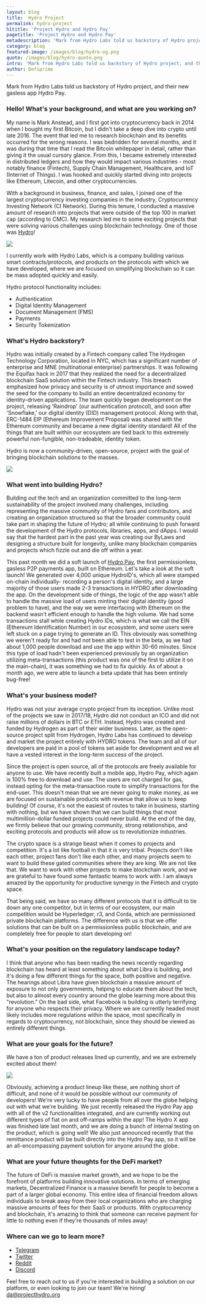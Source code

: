 ```yaml
---
layout: blog
title:  Hydro Project
permalink: hydro-project
h1title: 'Project Hydro and Hydro Pay'
pagetitle: 'Project Hydro and Hydro Pay'
metadescription: 'Mark from Hydro Labs told us backstory of Hydro project, and their new gasless app Hydro Pay.'
category: blog
featured-image: /images/blog/hydro-og.png
quote: /images/blog/hydro-quote.png
intro: 'Mark from Hydro Labs told us backstory of Hydro project, and their new gasless app Hydro Pay.'
author: Defiprime
---
```

Mark from Hydro Labs told us backstory of Hydro project, and their new gasless app Hydro Pay.

### Hello! What's your background, and what are you working on?

My name is Mark Anstead, and I first got into cryptocurrency back in 2014 when I bought my first Bitcoin, but I didn't take a deep dive into crypto until late 2016. The event that led me to research blockchain and its benefits occurred for the wrong reasons. I was bedridden for several months, and it was during that time that I read the Bitcoin whitepaper in detail, rather than giving it the usual cursory glance. From this, I became extremely interested in distributed ledgers and how they would impact various industries - most notably finance (Fintech), Supply Chain Management, Healthcare, and IoT (Internet of Things). I was hooked and quickly started diving into projects like Ethereum, Litecoin, and other cryptocurrencies.  

With a background in business, finance, and sales, I joined one of the largest cryptocurrency investing companies in the industry, Cryptocurrency Investing Network (CI Network). During this tenure, I conducted a massive amount of research into projects that were outside of the top 100 in market cap (according to CMC). My research led me to some exciting projects that were solving various challenges using blockchain technology. One of those was [Hydro](https://projecthydro.org)!

![](/images/blog/hydro1.png)

I currently work with Hydro Labs, which is a company building various smart contracts/protocols, and products on the protocols with which we have developed, where we are focused on simplifying blockchain so it can be mass adopted quickly and easily.

Hydro protocol functionality includes:
- Authentication  
- Digital Identity Management
- Document Management (FMS)
- Payments
- Security Tokenization


### What's Hydro backstory?

Hydro was initially created by a Fintech company called The Hydrogen Technology Corporation, located in NYC, which has a significant number of enterprise and MNE (multinational enterprise) partnerships. It was following the Equifax hack in 2017 that they realized the need for a decentralized blockchain SaaS solution within the Fintech industry. This breach emphasized how privacy and security is of utmost importance and sowed the seed for the company to build an entire decentralized economy for identity-driven applications. The team quickly began development on the project, releasing 'Raindrop' (our authentication protocol), and soon after 'Snowflake,' our digital identity (DID) management protocol. Along with that, ERC-1484 EIP (Ethereum Improvement Proposal) was shared with the Ethereum community and became a new digital identity standard! All of the things that are built within our ecosystem are tied back to this extremely powerful non-fungible, non-tradeable, identity token.  

Hydro is now a community-driven, open-source, project with the goal of bringing blockchain solutions to the masses.

![](/images/blog/hydro2.png)

### What went into building Hydro?

Building out the tech and an organization committed to the long-term sustainability of the project involved many challenges, including representing the massive community of Hydro fans and contributors, and creating an organization structured so that the broader community could take part in shaping the future of Hydro; all while continuing to push forward the development of the Hydro protocols, libraries, apps, and dApps. I would say that the hardest part in the past year was creating our ByLaws and designing a  structure built for longevity, unlike many blockchain companies and projects which fizzle out and die off within a year.  

This past month we did a soft launch of [Hydro Pay](https://projecthydro.org/hydro-pay/), the first permissionless, gasless P2P payments app, built on Ethereum. Let's take a look at the soft launch!  We generated over 4,000 unique HydroID's, which all were stamped on-chain individually- recording a person's digital identity, and a large majority of those users made 2-3 transactions in HYDRO after downloading the app.  On the development side of things, the logic of the app wasn't able to handle the massive load of users minting their digital identity (good problem to have), and the way we were interfacing with Ethereum on the backend wasn't efficient enough to handle the high volume. We had some transactions stall while creating Hydro IDs, which is what we call the EIN (Ethereum Identification Number) in our ecosystem, and some users were left stuck on a page trying to generate an ID. This obviously was something we weren't ready for and had not been able to test in the beta, as we had about 1,000 people download and use the app within 30-60 minutes. Since this type of load hadn't been experienced previously by an organization utilizing meta-transactions (this product was one of the first to utilize it on the main-chain), it was something we had to fix quickly. As of about a month ago, we were able to launch a beta update that has been entirely bug-free!

### What's your business model?

Hydro was not your average crypto project from its inception. Unlike most of the projects we saw in 2017/18, Hydro did not conduct an ICO and did not raise millions of dollars in BTC or ETH. Instead, Hydro was created and funded by Hydrogen as part of their wider business. Later, as the open-source project split from Hydrogen, Hydro Labs has continued to develop and market the project entirely with HYDRO tokens. The team and all of our developers are paid in a pool of tokens set aside for development and we all have a vested interest in the long-term success of the project.

Since the project is open source, all of the protocols are freely available for anyone to use. We have recently built a mobile app, Hydro Pay, which again is 100% free to download and use. The users are not charged for gas, instead opting for the meta-transaction route to simplify transactions for the end-user. This doesn't mean that we are never going to make money, as we are focused on sustainable products with revenue that allow us to keep building! Of course, it's not the easiest of routes to take in business, starting with nothing, but we have shown that we can build things that most multimillion-dollar funded projects could never build. At the end of the day, we firmly believe that our growing community, strong relationships, and exciting protocols and products will allow us to revolutionize industries.

The crypto space is a strange beast when it comes to projects and competition. It's a lot like football in that it is very tribal. Projects don't like each other, project fans don't like each other, and many projects seem to want to build these gated communities where they are king. We are not like that. We want to work with other projects to make blockchain work, and we are grateful to have found some fantastic teams to work with. I am always amazed by the opportunity for productive synergy in the Fintech and crypto space.

That being said, we have so many different protocols that it is difficult to tie down any one competitor, but in terms of our ecosystem, our main competition would be Hyperledger, r3, and Corda, which are permissioned private blockchain platforms. The difference with us is that we offer solutions that can be built on a permissionless public blockchain, and are completely free for people to start developing on!


### What's your position on the regulatory landscape today?

I think that anyone who has been reading the news recently regarding blockchain has heard at least something about what Libra is building, and it's doing a few different things for the space, both positive and negative. The hearings about Libra have given blockchain a massive amount of exposure to not only governments, helping to educate them about the tech, but also to almost every country around the globe learning more about this "revolution."  On the bad side, what Facebook is building is utterly terrifying for anyone who respects their privacy. Where we are currently headed most likely includes more regulations within the space, most specifically in regards to cryptocurrency, not blockchain, since they should be viewed as entirely different things.

### What are your goals for the future?

We have a ton of product releases lined up currently, and we are extremely excited about them!

![](/images/blog/hydro3.png)

Obviously, achieving a product lineup like these, are nothing short of difficult, and none of it would be possible without our community of developers! We're very lucky to have people from all over the globe helping out with what we're building. We just recently released the Hydro Pay app with all of the v2 functionalities integrated, and are currently working out different types of fiat on and off-ramps within the app! The Hydro X app was finished late last month, and we are doing a bunch of internal testing on the product, which is going well! We also just announced recently that the remittance product will be built directly into the Hydro Pay app, so it will be an all-encompassing payment solution for anyone around the globe.

### What are your future thoughts for the DeFi market?

The future of DeFi is massive market growth, and we hope to be the forefront of platforms building innovative solutions. In terms of emerging markets, Decentralized Finance is a massive benefit for people to become a part of a larger global economy. This entire idea of financial freedom allows individuals to break away from their local organizations who are charging massive amounts of fees for their SaaS or products.  With cryptocurrency and blockchain, it's amazing to think that someone can receive payment for little to nothing even if they're thousands of miles away!


### Where can we go to learn more?

- [Telegram](https://t.me/projecthydro)
- [Twitter](https://twitter.com/HydroBlockchain)
- [Reddit](https://www.reddit.com/r/projecthydro)
- [Discord](https://discordapp.com/invite/SbW5Feg)

Feel free to reach out to us if you're interested in building a solution on our platform, or even looking to join our team! We're hiring! da@projecthydro.org
